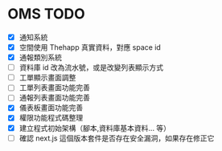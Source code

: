 # OMS TODO

- [x] 通知系統
- [x] 空間使用 Thehapp 真實資料，對應 space id
- [x] 通報類別系統
- [ ] 資料庫 id 改為流水號，或是改變列表顯示方式
- [ ] 工單顯示畫面調整
- [ ] 工單列表畫面功能完善
- [ ] 通報列表畫面功能完善
- [x] 儀表板畫面功能完善
- [x] 權限功能程式碼整理
- [x] 建立程式初始架構（腳本,資料庫基本資料... 等）
- [ ] 確認 next.js 這個版本套件是否存在安全漏洞，如果存在修正它
